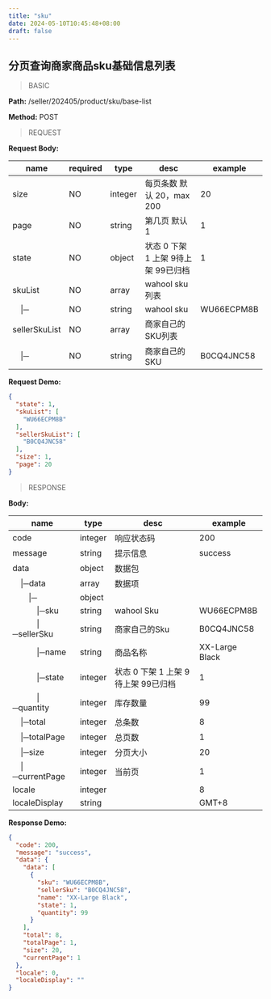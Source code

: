 ```yaml
---
title: "sku"
date: 2024-05-10T10:45:48+08:00
draft: false
---
```

## 分页查询商家商品sku基础信息列表

> BASIC

**Path:** /seller/202405/product/sku/base-list

**Method:** POST

> REQUEST


**Request Body:**

| name                | required | type    | desc                    | example    |
|---------------------|----------|---------|-------------------------|------------|
| size                | NO       | integer | 每页条数 默认 20，max 200      | 20         |
| page                | NO       | string  | 第几页 默认 1                | 1          |
| state               | NO       | object  | 状态 0 下架 1 上架 9待上架 99已归档 | 1          |
| skuList             | NO       | array   | wahool sku列表            |
| &ensp;&ensp;&#124;─ | NO       | string  | wahool sku              | WU66ECPM8B |
| sellerSkuList       | NO       | array   | 商家自己的SKU列表              |
| &ensp;&ensp;&#124;─ | NO       | string  | 商家自己的SKU                | B0CQ4JNC58 |

**Request Demo:**

```json
{
  "state": 1,
  "skuList": [
    "WU66ECPM8B"
  ],
  "sellerSkuList": [
    "B0CQ4JNC58"
  ],
  "size": 1,
  "page": 20
}
```

> RESPONSE

**Body:**

| name                                                 | type    | desc                    | example        |
|------------------------------------------------------|---------|-------------------------|----------------|
| code                                                 | integer | 响应状态码                   | 200            |
| message                                              | string  | 提示信息                    | success        |
| data                                                 | object  | 数据包                     |                |
| &ensp;&ensp;&#124;─data                              | array   | 数据项                     |                |
| &ensp;&ensp;&ensp;&ensp;&#124;─                      | object  |                         |                |
| &ensp;&ensp;&ensp;&ensp;&ensp;&ensp;&#124;─sku       | string  | wahool Sku              | WU66ECPM8B     |
| &ensp;&ensp;&ensp;&ensp;&ensp;&ensp;&#124;─sellerSku | string  | 商家自己的Sku                | B0CQ4JNC58     |
| &ensp;&ensp;&ensp;&ensp;&ensp;&ensp;&#124;─name      | string  | 商品名称                    | XX-Large Black |
| &ensp;&ensp;&ensp;&ensp;&ensp;&ensp;&#124;─state     | integer | 状态 0 下架 1 上架 9待上架 99已归档 | 1              |
| &ensp;&ensp;&ensp;&ensp;&ensp;&ensp;&#124;─quantity  | integer | 库存数量                    | 99             |
| &ensp;&ensp;&#124;─total                             | integer | 总条数                     | 8              |
| &ensp;&ensp;&#124;─totalPage                         | integer | 总页数                     | 1              |
| &ensp;&ensp;&#124;─size                              | integer | 分页大小                    | 20             |
| &ensp;&ensp;&#124;─currentPage                       | integer | 当前页                     | 1              |
| locale                                               | integer |                         | 8              |
| localeDisplay                                        | string  |                         | GMT+8          |
**Response Demo:**

```json
{
  "code": 200,
  "message": "success",
  "data": {
    "data": [
      {
        "sku": "WU66ECPM8B",
        "sellerSku": "B0CQ4JNC58",
        "name": "XX-Large Black",
        "state": 1,
        "quantity": 99
      }
    ],
    "total": 8,
    "totalPage": 1,
    "size": 20,
    "currentPage": 1
  },
  "locale": 0,
  "localeDisplay": ""
}
```




